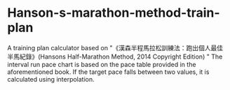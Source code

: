 # Hanson-s-marathon-method-train-plan
A training plan calculator based on "《漢森半程馬拉松訓練法：跑出個人最佳半馬紀錄》(Hansons Half-Marathon Method, 2014 Copyright Edition) "
The interval run pace chart is based on the pace table provided in the aforementioned book. If the target pace falls between two values, it is calculated using interpolation.
